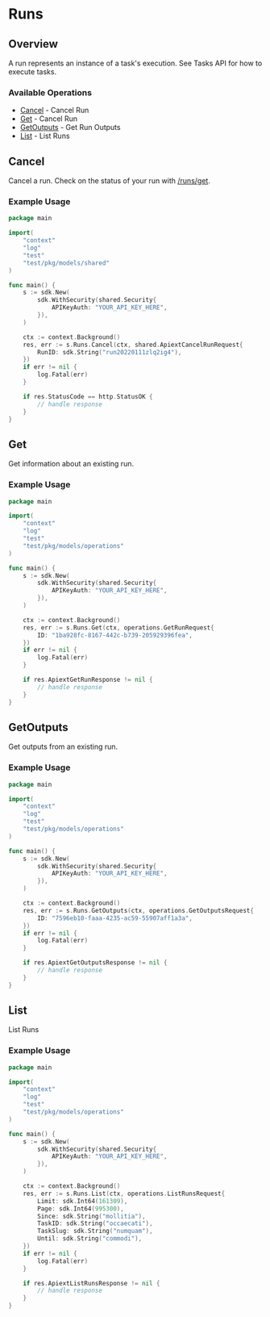 # Runs

## Overview

A run represents an instance of a task's execution. See Tasks API for how to execute tasks.

### Available Operations

* [Cancel](#cancel) - Cancel Run
* [Get](#get) - Cancel Run
* [GetOutputs](#getoutputs) - Get Run Outputs
* [List](#list) - List Runs

## Cancel

Cancel a run.
Check on the status of your run with [/runs/get](/api/runs#runs-get).

### Example Usage

```go
package main

import(
	"context"
	"log"
	"test"
	"test/pkg/models/shared"
)

func main() {
    s := sdk.New(
        sdk.WithSecurity(shared.Security{
            APIKeyAuth: "YOUR_API_KEY_HERE",
        }),
    )

    ctx := context.Background()
    res, err := s.Runs.Cancel(ctx, shared.ApiextCancelRunRequest{
        RunID: sdk.String("run20220111zlq2ig4"),
    })
    if err != nil {
        log.Fatal(err)
    }

    if res.StatusCode == http.StatusOK {
        // handle response
    }
}
```

## Get

Get information about an existing run.

### Example Usage

```go
package main

import(
	"context"
	"log"
	"test"
	"test/pkg/models/operations"
)

func main() {
    s := sdk.New(
        sdk.WithSecurity(shared.Security{
            APIKeyAuth: "YOUR_API_KEY_HERE",
        }),
    )

    ctx := context.Background()
    res, err := s.Runs.Get(ctx, operations.GetRunRequest{
        ID: "1ba928fc-8167-442c-b739-205929396fea",
    })
    if err != nil {
        log.Fatal(err)
    }

    if res.ApiextGetRunResponse != nil {
        // handle response
    }
}
```

## GetOutputs

Get outputs from an existing run.

### Example Usage

```go
package main

import(
	"context"
	"log"
	"test"
	"test/pkg/models/operations"
)

func main() {
    s := sdk.New(
        sdk.WithSecurity(shared.Security{
            APIKeyAuth: "YOUR_API_KEY_HERE",
        }),
    )

    ctx := context.Background()
    res, err := s.Runs.GetOutputs(ctx, operations.GetOutputsRequest{
        ID: "7596eb10-faaa-4235-ac59-55907aff1a3a",
    })
    if err != nil {
        log.Fatal(err)
    }

    if res.ApiextGetOutputsResponse != nil {
        // handle response
    }
}
```

## List

List Runs

### Example Usage

```go
package main

import(
	"context"
	"log"
	"test"
	"test/pkg/models/operations"
)

func main() {
    s := sdk.New(
        sdk.WithSecurity(shared.Security{
            APIKeyAuth: "YOUR_API_KEY_HERE",
        }),
    )

    ctx := context.Background()
    res, err := s.Runs.List(ctx, operations.ListRunsRequest{
        Limit: sdk.Int64(161309),
        Page: sdk.Int64(995300),
        Since: sdk.String("mollitia"),
        TaskID: sdk.String("occaecati"),
        TaskSlug: sdk.String("numquam"),
        Until: sdk.String("commodi"),
    })
    if err != nil {
        log.Fatal(err)
    }

    if res.ApiextListRunsResponse != nil {
        // handle response
    }
}
```
